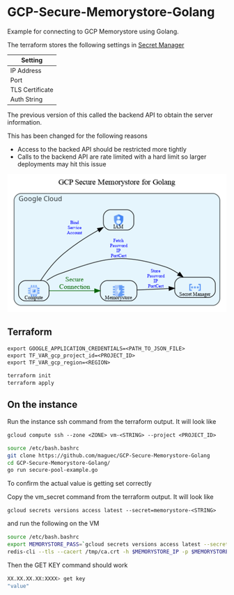 # GCP-Secure-Memorystore-Golang

Example for connecting to GCP Memorystore using Golang.

The terraform stores the following settings in [Secret Manager](https://cloud.google.com/secret-manager/docs)

| Setting |
| --- |
| IP Address |
| Port |
| TLS Certificate |
| Auth String |

The previous version of this called the backend API to obtain the server information.

This has been changed for the following reasons

- Access to the backed API should be restricted more tightly
- Calls to the backend API are rate limited with a hard limit so larger deployments may hit this issue


![diagram](./docs/diagram.png)

## Terraform

```
export GOOGLE_APPLICATION_CREDENTIALS=<PATH_TO_JSON_FILE>
export TF_VAR_gcp_project_id=<PROJECT_ID>
export TF_VAR_gcp_region=<REGION>
```

```bash
terraform init
terraform apply
```

## On the instance

Run the instance ssh command from the terraform output.
It will look like

```
gcloud compute ssh --zone <ZONE> vm-<STRING> --project <PROJECT_ID>
```

```bash
source /etc/bash.bashrc
git clone https://github.com/maguec/GCP-Secure-Memorystore-Golang
cd GCP-Secure-Memorystore-Golang/
go run secure-pool-example.go
```

To confirm the actual value is getting set correctly

Copy the vm_secret command from the terraform output.
It will look like

```
gcloud secrets versions access latest --secret=memorystore-<STRING>
```

and run the following on the VM

```bash
source /etc/bash.bashrc
export MEMORYSTORE_PASS=`gcloud secrets versions access latest --secret=memorystore-<STRING>-auth`
redis-cli --tls --cacert /tmp/ca.crt -h $MEMORYSTORE_IP -p $MEMORYSTORE_PORT -a $MEMORYSTORE_PASS
```

Then the GET KEY command  should work

```bash
XX.XX.XX.XX:XXXX> get key
"value"
```


